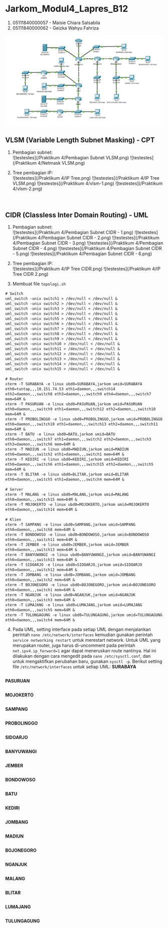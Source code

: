 # Jarkom_Modul4_Lapres_B12

1. 05111840000057 - Maisie Chiara Salsabila
2. 05111840000062 - Geizka Wahyu Fahriza

![testestes](https://github.com/messyme/Jarkom_Modul4_Lapres_B12/blob/main/Praktikum%204/Soal%20Shift%20Modul%204.png)

## VLSM (Variable Length Subnet Masking) - CPT
1. Pembagian subnet:<br>
  ![testestes](/Praktikum 4/Pembagian Subnet VLSM.png)
  ![testestes](/Praktikum 4/Netmask VLSM.png)

2. Tree pembagian IP:<br>
  ![testestes](/Praktikum 4/IP Tree.png)
  ![testestes](/Praktikum 4/IP Tree VLSM.png)
  ![testestes](/Praktikum 4/vlsm-1.png)
  ![testestes](/Praktikum 4/vlsm-2.png)
<br><br><br>

## CIDR (Classless Inter Domain Routing) - UML
1. Pembagian subnet:<br>
  ![testestes](/Praktikum 4/Pembagian Subnet CIDR - 1.png)
  ![testestes](/Praktikum 4/Pembagian Subnet CIDR - 2.png)
  ![testestes](/Praktikum 4/Pembagian Subnet CIDR - 3.png)
  ![testestes](/Praktikum 4/Pembagian Subnet CIDR - 4.png)
  ![testestes](/Praktikum 4/Pembagian Subnet CIDR - 5.png)
  ![testestes](/Praktikum 4/Pembagian Subnet CIDR - 6.png)

2. Tree pembagian IP:<br>
  ![testestes](/Praktikum 4/IP Tree CIDR.png)
  ![testestes](/Praktikum 4/IP Tree CIDR 2.png)

3. Membuat file ```topologi.sh```
  ```
  # Switch
  uml_switch -unix switch1 > /dev/null < /dev/null &
  uml_switch -unix switch2 > /dev/null < /dev/null &
  uml_switch -unix switch3 > /dev/null < /dev/null &
  uml_switch -unix switch4 > /dev/null < /dev/null &
  uml_switch -unix switch5 > /dev/null < /dev/null &
  uml_switch -unix switch6 > /dev/null < /dev/null &
  uml_switch -unix switch7 > /dev/null < /dev/null &
  uml_switch -unix switch8 > /dev/null < /dev/null &
  uml_switch -unix switch9 > /dev/null < /dev/null &
  uml_switch -unix switch10 > /dev/null < /dev/null &
  uml_switch -unix switch11 > /dev/null < /dev/null &
  uml_switch -unix switch12 > /dev/null < /dev/null &
  uml_switch -unix switch13 > /dev/null < /dev/null &
  uml_switch -unix switch14 > /dev/null < /dev/null &
  uml_switch -unix switch15 > /dev/null < /dev/null &

  # Router
  xterm -T SURABAYA -e linux ubd0=SURABAYA,jarkom umid=SURABAYA eth0=tuntap,,,10.151.74.53 eth1=daemon,,,switch14 eth2=daemon,,,switch8 eth3=daemon,,,switch9 eth4=daemon,,,switch7 mem=64M &
  xterm -T PASURUAN -e linux ubd0=PASURUAN,jarkom umid=PASURUAN eth0=daemon,,,switch9 eth1=daemon,,,switch12 eth2=daemon,,,switch10 mem=64M &
  xterm -T PROBOLINGGO -e linux ubd0=PROBOLINGGO,jarkom umid=PROBOLINGGO eth0=daemon,,,switch10 eth1=daemon,,,switch13 eth2=daemon,,,switch11 mem=64M &
  xterm -T BATU -e linux ubd0=BATU,jarkom umid=BATU eth0=daemon,,,switch7 eth1=daemon,,,switch2 eth2=daemon,,,switch3 eth3=daemon,,,switch6 mem=64M &
  xterm -T MADIUN -e linux ubd0=MADIUN,jarkom umid=MADIUN eth0=daemon,,,switch2 eth1=daemon,,,switch1 mem=64M &
  xterm -T KEDIRI -e linux ubd0=KEDIRI,jarkom umid=KEDIRI eth0=daemon,,,switch6 eth1=daemon,,,switch15 eth2=daemon,,,switch5 mem=64M &
  xterm -T BLITAR -e linux ubd0=BLITAR,jarkom umid=BLITAR eth0=daemon,,,switch5 eth1=daemon,,,switch4 mem=64M &

  # Server
  xterm -T MALANG -e linux ubd0=MALANG,jarkom umid=MALANG eth0=daemon,,,switch15 mem=64M &
  xterm -T MOJOKERTO -e linux ubd0=MOJOKERTO,jarkom umid=MOJOKERTO eth0=daemon,,,switch14 mem=64M &

  # Klien
  xterm -T SAMPANG -e linux ubd0=SAMPANG,jarkom umid=SAMPANG eth0=daemon,,,switch8 mem=64M &
  xterm -T BONDOWOSO -e linux ubd0=BONDOWOSO,jarkom umid=BONDOWOSO eth0=daemon,,,switch11 mem=64M &
  xterm -T JEMBER -e linux ubd0=JEMBER,jarkom umid=JEMBER eth0=daemon,,,switch13 mem=64M &
  xterm -T BANYUWANGI -e linux ubd0=BANYUWANGI,jarkom umid=BANYUWANGI eth0=daemon,,,switch13 mem=64M &
  xterm -T SIDOARJO -e linux ubd0=SIDOARJO,jarkom umid=SIDOARJO eth0=daemon,,,switch12 mem=64M &
  xterm -T JOMBANG -e linux ubd0=JOMBANG,jarkom umid=JOMBANG eth0=daemon,,,switch2 mem=64M &
  xterm -T BOJONEGORO -e linux ubd0=BOJONEGORO,jarkom umid=BOJONEGORO eth0=daemon,,,switch1 mem=64M &
  xterm -T NGANJUK -e linux ubd0=NGANJUK,jarkom umid=NGANJUK eth0=daemon,,,switch3 mem=64M &
  xterm -T LUMAJANG -e linux ubd0=LUMAJANG,jarkom umid=LUMAJANG eth0=daemon,,,switch5 mem=64M &
  xterm -T TULUNGAGUNG -e linux ubd0=TULUNGAGUNG,jarkom umid=TULUNGAGUNG eth0=daemon,,,switch4 mem=64M &
  ```
  
4. Pada UML, setting interface pada setiap UML dengan menjalankan perintah ```nano /etc/network/interfaces``` kemudian gunakan perintah ```service networking restart``` untuk merestart network. Untuk UML yang merupakan router, juga harus di-uncomment pada perintah ```net.ipv4.ip_forward=1``` agar dapat meneruskan route nantinya. Hal ini dilakukan dengan cara mengedit pada ```nano /etc/sysctl.conf```, dan untuk mengaktifkan perubahan baru, gunakan ```sysctl -p```. Berikut setting file ```/etc/network/interfaces``` untuk setiap UML:
  **SURABAYA**
  ```
  
  ```
  **PASURUAN**
  ```
  
  ```
  **MOJOKERTO**
  ```
  
  ```
  **SAMPANG**
  ```
  
  ```
  **PROBOLINGGO**
  ```
  
  ```
  **SIDOARJO**
  ```
  
  ```
  **BANYUWANGI**
  ```
  
  ```
  **JEMBER**
  ```
  
  ```
  **BONDOWOSO**
  ```
  
  ```
  **BATU**
  ```
  
  ```
  **KEDIRI**
  ```
  
  ```
  **JOMBANG**
  ```
  
  ```
  **MADIUN**
  ```
  
  ```
  **BOJONEGORO**
  ```
  
  ```
  **NGANJUK**
  ```
  
  ```
  **MALANG**
  ```
  
  ```
  **BLITAR**
  ```
  
  ```
  **LUMAJANG**
  ```
  
  ```
  **TULUNGAGUNG**
  ```
  
  ```
